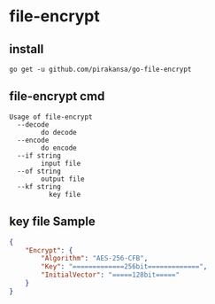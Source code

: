 # file-encrypt

## install

```
go get -u github.com/pirakansa/go-file-encrypt
```

## file-encrypt cmd

```
Usage of file-encrypt
  --decode
        do decode
  --encode
        do encode
  --if string
        input file
  --of string
        output file
  --kf string
    	  key file
```

## key file Sample

``` json
{
    "Encrypt": {
        "Algorithm": "AES-256-CFB",
        "Key": "=============256bit=============",
        "InitialVector": "=====128bit====="
    }
}

```
